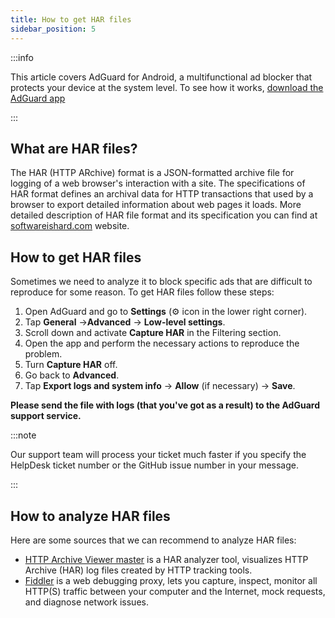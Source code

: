 ```yaml
---
title: How to get HAR files
sidebar_position: 5
---
```


:::info

This article covers AdGuard for Android, a multifunctional ad blocker that protects your device at the system level. To see how it works, [download the AdGuard app](https://adguard.com/download.html?auto=true)

:::

## What are HAR files?

The HAR (HTTP ARchive) format is a JSON-formatted archive file for logging of a web browser's interaction with a site. The specifications of HAR format defines an archival data for HTTP transactions that used by a browser to export detailed information about web pages it loads. More detailed description of HAR file format and its specification you can find at [softwareishard.com](http://www.softwareishard.com/blog/har-12-spec/) website.

## How to get HAR files

Sometimes we need to analyze it to block specific ads that are difficult to reproduce for some reason. To get HAR files follow these steps:

1. Open AdGuard and go to **Settings** (⚙ icon in the lower right corner).
2. Tap **General** →**Advanced** → **Low-level settings**.
3. Scroll down and activate **Capture HAR** in the Filtering section.
4. Open the app and perform the necessary actions to reproduce the problem.
5. Turn **Capture HAR** off.
6. Go back to **Advanced**.
7. Tap **Export logs and system info** → **Allow** (if necessary) → **Save**.

**Please send the file with logs (that you've got as a result) to the AdGuard support service.**

:::note

Our support team will process your ticket much faster if you specify the HelpDesk ticket number or the GitHub issue number in your message.

:::

## How to analyze HAR files

Here are some sources that we can recommend to analyze HAR files:

- [HTTP Archive Viewer master](https://gitgrimbo.github.io/harviewer/master/) is a HAR analyzer tool, visualizes HTTP Archive (HAR) log files created by HTTP tracking tools.
- [Fiddler](https://www.telerik.com/fiddler) is a web debugging proxy, lets you capture, inspect, monitor all HTTP(S) traffic between your computer and the Internet, mock requests, and diagnose network issues.
